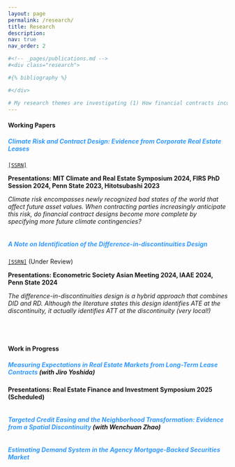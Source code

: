 ```yaml
---
layout: page
permalink: /research/
title: Research
description: 
nav: true
nav_order: 2

#<!-- _pages/publications.md -->
#<div class="research">

#{% bibliography %}

#</div>

# My research themes are investigating (1) How financial contracts incorporate the future state of the world and (2) recovering beliefs for the state of the world from obserged financial contracts.
---
```


#### **Working Papers**

##### **<span style="color: rgb(51, 153, 255)">Climate Risk and Contract Design: Evidence from Corporate Real Estate Leases</span>**
[`[SSRN]`](https://papers.ssrn.com/sol3/papers.cfm?abstract_id=4686886)

**Presentations: MIT Climate and Real Estate Symposium 2024, FIRS PhD Session 2024, Penn State 2023, Hitotsubashi 2023**

*Climate risk encompasses newly recognized bad states of the world that affect future asset values. When contracting parties increasingly anticipate this risk, do financial contract designs become more complete by specifying more future climate contingencies?*

<p style="margin-top: 2.5em;"></p>

##### **<span style="color: rgb(51, 153, 255)">A Note on Identification of the Difference-in-discontinuities Design</span>**
[`[SSRN]`](https://papers.ssrn.com/sol3/papers.cfm?abstract_id=4686891) (Under Review)

**Presentations: Econometric Society Asian Meeting 2024, IAAE 2024, Penn State 2024**

*The difference-in-discontinuities design is a hybrid approach that combines DID and RD. Although the literature states this design identifies ATE at the discontinuity, it actually identifies ATT at the discontinuity (very local!)*

<p style="margin-top: 5em;"></p>

#### **Work in Progress**


##### **<span style="color: rgb(51, 153, 255)">Measuring Expectations in Real Estate Markets from Long-Term Lease Contracts</span>** (with Jiro Yoshida)

**Presentations: Real Estate Finance and Investment Symposium 2025 (Scheduled)**

<p style="margin-top: 2.5em;"></p>

##### **<span style="color: rgb(51, 153, 255)">Targeted Credit Easing and the Neighborhood Transformation: Evidence from a Spatial Discontinuity</span>** (with Wenchuan Zhao)

<p style="margin-top: 2.5em;"></p>

##### **<span style="color: rgb(51, 153, 255)">Estimating Demand System in the Agency Mortgage-Backed Securities Market</span>**